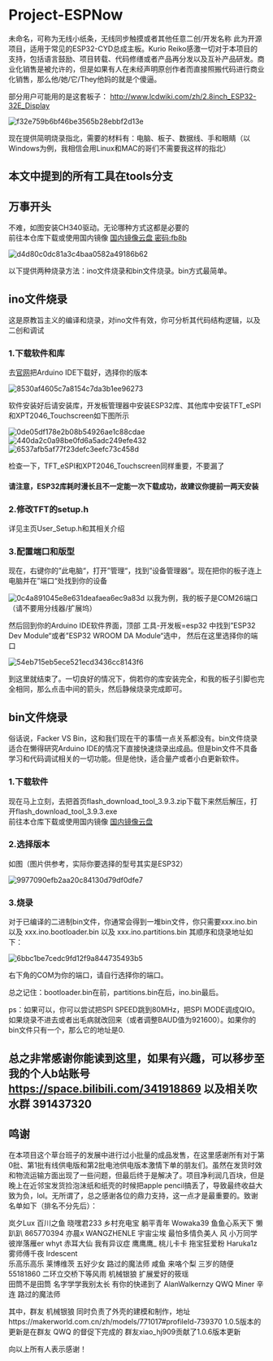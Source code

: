 # Project-ESPNow
未命名，可称为无线小纸条，无线同步触摸或者其他任意二创/开发名称
此为开源项目，适用于常见的ESP32-CYD总成主板。Kurio Reiko感激一切对于本项目的支持，包括语言鼓励、项目转载、代码修缮或者产品再分发以及互补产品研发。商业化销售是被允许的，但是如果有人在未经声明原创作者而直接照搬代码进行商业化销售，那么他/她/它/They他妈的就是个傻逼。

部分用户可能用的是这套板子：
http://www.lcdwiki.com/zh/2.8inch_ESP32-32E_Display


![f32e759b6bf46be3565b28ebbf2d13e](https://github.com/user-attachments/assets/9870ed31-667e-4ff3-ab37-1c473c22b1a5)


现在提供简明烧录指北，需要的材料有：电脑、板子、数据线、手和眼睛（以Windows为例，我相信会用Linux和MAC的哥们不需要我这样的指北）
## 本文中提到的所有工具在tools分支

## 万事开头
不难，如图安装CH340驱动。无论哪种方式这都是必要的    
前往本仓库下载或使用国内镜像 [国内镜像云盘 密码:fb8b](https://charley-x.lanzoue.com/iMFNB2ixzk1a)


![d4d80c0dc81a3c4baa0582a49186b62](https://github.com/user-attachments/assets/46b36394-1398-42ad-bf2b-eab2394cf620)

以下提供两种烧录方法：ino文件烧录和bin文件烧录。bin方式最简单。

## ino文件烧录
这是原教旨主义的编译和烧录，对ino文件有效，你可分析其代码结构逻辑，以及二创和调试

### 1.下载软件和库
去[官网](https://www.arduino.cc/en/software)把Arduino IDE下载好，选择你的版本

![8530af4605c7a8154c7da3b1ee96273](https://github.com/user-attachments/assets/0cfb522a-4bcd-4fe0-ae9b-543b141c9642)

软件安装好后请安装库，开发板管理器中安装ESP32库、其他库中安装TFT_eSPl和XPT2046_Touchscreen如下图所示

![0de05df178e2b08b54926ae1c88cdae](https://github.com/user-attachments/assets/90418fd9-bcc1-4446-a9f6-36c669638444)
![440da2c0a98be0fd6a5adc249efe432](https://github.com/user-attachments/assets/6398bf2c-6574-4ca7-817d-8f34544c15ce)
![6537afb5af77f23defc3eefc73c458d](https://github.com/user-attachments/assets/acfadf4d-358b-4e83-a0da-104a2d96e4e2)

检查一下，TFT_eSPl和XPT2046_Touchscreen同样重要，不要漏了

#### 请注意，ESP32库耗时漫长且不一定能一次下载成功，故建议你提前一两天安装

### 2.修改TFT的setup.h
详见主页User_Setup.h和其相关介绍

### 3.配置端口和版型

现在，右键你的”此电脑“，打开”管理“，找到”设备管理器“。现在把你的板子连上电脑并在”端口“处找到你的设备

![0c4a891045e8e631deafaea6ec9a83d](https://github.com/user-attachments/assets/3b208fe4-e07d-4867-b74a-26949bc55ed0)
以我为例，我的板子是COM26端口（请不要用分线器/扩展坞）

然后回到你的Arduino IDE软件界面，顶部 工具-开发板=esp32 中找到”ESP32 Dev Module“或者”ESP32 WROOM DA Module“选中，
然后在这里选择你的端口

![54eb715eb5ece521ecd3436cc8143f6](https://github.com/user-attachments/assets/5e0fd326-44cc-4df1-908c-28d41dca3d0f)

到这里就结束了。一切良好的情况下，倘若你的库安装完全，和我的板子引脚也完全相同，那么点击中间的箭头，然后静候烧录完成即可。


## bin文件烧录
俗话说，Facker VS Bin，这和我们现在干的事情一点关系都没有。bin文件烧录适合在懒得研究Arduino IDE的情况下直接快速烧录出成品。但是bin文件不具备学习和代码调试相关的一切功能。但是他快，适合量产或者小白更新软件。

### 1.下载软件
现在马上立刻，去把首页flash_download_tool_3.9.3.zip下载下来然后解压，打开flash_download_tool_3.9.3.exe   
前往本仓库下载或使用国内镜像 [国内镜像云盘](https://charley-x.lanzoue.com/iS4C82ixzllg)    


### 2.选择版本
如图（图片供参考，实际你要选择的型号其实是ESP32）

![9977090efb2aa20c84130d79df0dfe7](https://github.com/user-attachments/assets/189b8aaa-ca71-48c6-a1c4-934842593171)

### 3.烧录

对于已编译的二进制bin文件，你通常会得到一堆bin文件，你只需要xxx.ino.bin 以及 xxx.ino.bootloader.bin 以及 xxx.ino.partitions.bin
其顺序和烧录地址如下：

![6bbc1be7cedc9fd12f9a844735493b5](https://github.com/user-attachments/assets/88259832-018c-4c3b-8c12-e20f420bb7ed)

右下角的COM为你的端口，请自行选择你的端口。

总之记住：bootloader.bin在前，partitions.bin在后，ino.bin最后。

ps：如果可以，你可以尝试把SPI SPEED跳到80MHz，把SPI MODE调成QIO。如果烧录不进去或者出毛病就改回来（或者调整BAUD值为921600）。如果你的bin文件只有一个，那么它的地址是0.



## 总之非常感谢你能读到这里，如果有兴趣，可以移步至我的个人b站账号 https://space.bilibili.com/341918869 以及相关吹水群 391437320

## 鸣谢
在本项目这个草台班子的发展中进行过小批量的成品发售，在这里感谢所有对于第0批、第1批有线供电版和第2批电池供电版本激情下单的朋友们。虽然在发货时效和物流运输方面出现了一些问题，但最后终于是解决了。项目净利润几百块，但是晚上在近邻宝发货捡泡沫纸和纸壳的时候把apple pencil搞丢了，导致最终收益大致为负，lol。无所谓了，总之感谢各位的鼎力支持，这一点才是最重要的。致谢名单如下（排名不分先后）：

岚夕Lux  百川之鱼  晓嘿君233  乡村充电宝  躺平青年  Wowaka39  鱼鱼心系天下  懒趴趴  865770394  亦晨x  WANGZHENLE  宇宙尘埃  最怕多情负美人
风  小万同学  彼岸落雁er  whyt  赤耳大仙  我有异议症  鹰鹰鹰_  桃儿卡卡  拖宝狂爱粉   Haruka1z  雾师傅千夜  Irdescent  
乐高乐高乐  莱博维茨  五好少女  路过的魔法师  咸鱼  来咯个梨  三岁的随便  55181860  二环立交桥下等风雨  机械银狼  扩展爱好的筱瑶  
田筒不是田筒  名字学学我别太长  有你的快递到了  AlanWalkernzy  QWQ  Miner  辛连  路过的魔法师

其中，群友 机械银狼 同时负责了外壳的建模和制作，地址https://makerworld.com.cn/zh/models/771017#profileId-739370
1.0.5版本的更新是在群友 QWQ 的督促下完成的
群友xiao_hj909贡献了1.0.6版本更新

向以上所有人表示感谢！


